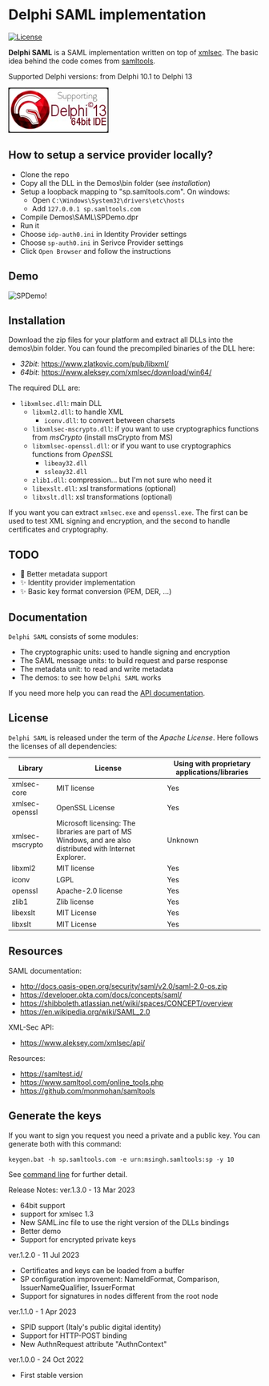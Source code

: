 # Delphi SAML implementation

[![License](https://img.shields.io/badge/License-Apache_2.0-blue.svg)](https://opensource.org/licenses/Apache-2.0)

**Delphi SAML** is a SAML implementation written on top of [xmlsec](https://www.aleksey.com/xmlsec/). The basic idea behind the code comes from [samltools](https://github.com/monmohan/samltools).

Supported Delphi versions: from Delphi 10.1 to Delphi 13

![./Docs/SupportingDelphi](./Docs/SupportingDelphi.jpg)

## How to setup a service provider locally?

* Clone the repo
* Copy all the DLL in the Demos\bin folder (see *installation*)
* Setup a loopback mapping to "sp.samltools.com". On windows:
  * Open `C:\Windows\System32\drivers\etc\hosts`
  * Add `127.0.0.1 sp.samltools.com`
* Compile Demos\SAML\SPDemo.dpr
* Run it
* Choose `idp-auth0.ini` in Identity Provider settings
* Choose `sp-auth0.ini` in Serivce Provider settings
* Click `Open Browser` and follow the instructions

## Demo

![SPDemo!](./Docs/SPDemo.gif)

## Installation

Download the zip files for your platform and extract all DLLs into the demos\bin folder.
You can found the precompiled binaries of the DLL here:

* *32bit*: https://www.zlatkovic.com/pub/libxml/
* *64bit*: https://www.aleksey.com/xmlsec/download/win64/

The required DLL are:

* `libxmlsec.dll`: main DLL
    * `libxml2.dll`: to handle XML
        * `iconv.dll`: to convert between charsets
    * `libxmlsec-mscrypto.dll`: if you want to use cryptographics functions from *msCrypto* (install msCrypto from MS)
    * `libxmlsec-openssl.dll`: or if you want to use cryptographics functions from *OpenSSL*
        * `libeay32.dll`
        * `ssleay32.dll`
  * `zlib1.dll`: compression... but I'm not sure who need it
  * `libexslt.dll`: xsl transformations (optional)
  * `libxslt.dll`: xsl transformations (optional)

If you want you can extract `xmlsec.exe` and `openssl.exe`. The first can be used to test XML signing and encryption, and the second to handle certificates and cryptography.

## TODO

* 📌 Better metadata support
* ✨ Identity provider implementation
* ✨ Basic key format conversion (PEM, DER, ...)

## Documentation

`Delphi SAML` consists of some modules:

* The cryptographic units: used to handle signing and encryption
* The SAML message units: to build request and parse response
* The metadata unit: to read and write metadata
* The demos: to see how `Delphi SAML` works

If you need more help you can read the [API documentation](Docs/APIDoc.md).

## License

`Delphi SAML` is released under the term of the *Apache License*. Here follows the licenses of all dependencies:

| Library  | License   | Using with proprietary applications/libraries |
| ---      | ---       | ---- |
| xmlsec-core  | MIT license   | Yes |
| xmlsec-openssl  | OpenSSL License  | Yes |
| xmlsec-mscrypto  | Microsoft licensing: The libraries are part of MS Windows, and are also distributed with Internet Explorer.  | Unknown |
| libxml2 | MIT license | Yes |
| iconv | LGPL | Yes |
| openssl | Apache-2.0 license | Yes |
| zlib1 | Zlib license | Yes |
| libexslt | MIT License | Yes |
| libxslt | MIT License | Yes |

## Resources

SAML documentation:

* http://docs.oasis-open.org/security/saml/v2.0/saml-2.0-os.zip
* https://developer.okta.com/docs/concepts/saml/
* https://shibboleth.atlassian.net/wiki/spaces/CONCEPT/overview
* https://en.wikipedia.org/wiki/SAML_2.0

XML-Sec API:

* https://www.aleksey.com/xmlsec/api/

Resources:

* https://samltest.id/
* https://www.samltool.com/online_tools.php
* https://github.com/monmohan/samltools


## Generate the keys

If you want to sign you request you need a private and a public key. You can generate both with this command:

```
keygen.bat -h sp.samltools.com -e urn:msingh.samltools:sp -y 10
```

See [command line](Docs/CommandLine.md) for further detail.

Release Notes:
ver.1.3.0 - 13 Mar 2023
- 64bit support
- support for xmlsec 1.3
- New SAML.inc file to use the right version of the DLLs bindings
- Better demo
- Support for encrypted private keys

ver.1.2.0 - 11 Jul 2023
- Certificates and keys can be loaded from a buffer
- SP configuration improvement: NameIdFormat, Comparison, IssuerNameQualifier, IssuerFormat
- Support for signatures in nodes different from the root node

ver.1.1.0 - 1 Apr 2023
- SPID support (Italy's public digital identity)
- Support for HTTP-POST binding
- New AuthnRequest attribute "AuthnContext"

ver.1.0.0 - 24 Oct 2022
- First stable version

